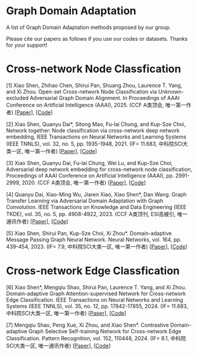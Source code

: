 # Graph Domain Adaptation
A list of Graph Domain Adaptation methods proposed by our group. 

Please cite our papers as follows if you use our codes or datasets. Thanks for your support!

# Cross-network Node Classfication
[1] Xiao Shen, Zhihao Chen, Shirui Pan, Shuang Zhou, Laurence T. Yang, and Xi Zhou. Open-set Cross-network Node Classification via Unknown-excluded Adversarial Graph Domain Alignment. In Proceedings of AAAI Conference on Artificial Intelligence (AAAI), 2025. (CCF A类顶会, 唯一第一作者) [[Paper](https://arxiv.org/abs/2502.10967)], [[Code](https://github.com/3480430977/UAGA)]

[2] Xiao Shen, Quanyu Dai*, Sitong Mao, Fu-lai Chung, and Kup-Sze Choi, Network together: Node classification via cross-network deep network embedding, IEEE Transactions on Neural Networks and Learning Systems (IEEE TNNLS), vol. 32, no. 5, pp. 1935-1948, 2021. (IF= 11.683, 中科院SCI大类一区, 唯一第一作者) [[Paper](https://ieeexplore.ieee.org/abstract/document/9108549/)], [[Code](https://github.com/shenxiaocam/CDNE)]

[3] Xiao Shen, Quanyu Dai, Fu-lai Chung, Wei Lu, and Kup-Sze Choi, Adversarial deep network embedding for cross-network node classification, Proceedings of AAAI Conference on Artificial Intelligence (AAAI), pp. 2991-2999, 2020. (CCF A类顶会, 唯一第一作者) [[Paper](https://ojs.aaai.org/index.php/AAAI/article/view/5692)], [[Code](https://github.com/3480430977/ACDNE)] 

[4] Quanyu Dai, Xiao-Ming Wu, Jiaren Xiao, Xiao Shen*, Dan Wang. Graph Transfer Learning via Adversarial Domain Adaptation with Graph Convolution. IEEE Transactions on Knowledge and Data Engineering (IEEE TKDE), vol. 35, no. 5, pp. 4908-4922, 2023. (CCF A类顶刊, ESI高被引, 唯一通讯作者)  [[Paper](https://ieeexplore.ieee.org/abstract/document/9684927/)], [[Code](https://github.com/daiquanyu/AdaGCN_TKDE)] 

[5] Xiao Shen, Shirui Pan, Kup-Sze Choi, Xi Zhou*. Domain-adaptive Message Passing Graph Neural Network. Neural Networks, vol. 164, pp. 439-454, 2023. (IF= 7.9, 中科院SCI大类一区, 唯一第一作者) [[Paper](https://www.sciencedirect.com/science/article/pii/S0893608023002253)], [[Code](https://github.com/shenxiaocam/dm_gnn)] 

# Cross-network Edge Classfication
[6] Xiao Shen*, Mengqiu Shao, Shirui Pan, Laurence T. Yang, and Xi Zhou. Domain-adaptive Graph Attention-supervised Network for Cross-network Edge Classification. IEEE Transactions on Neural Networks and Learning Systems (IEEE TNNLS), vol. 35, no. 12, pp. 17842-17855, 2024. (IF= 11.683, 中科院SCI大类一区, 唯一第一作者) [[Paper](https://ieeexplore.ieee.org/abstract/document/10246298/)], [[Code](https://github.com/Qqqq-shao/DGASN)]  

[7] Mengqiu Shao, Peng Xue, Xi Zhou, and Xiao Shen*. Contrastive Domain-adaptive Graph Selective Self-training Network for Cross-network Edge Classification. Pattern Recognition, vol. 152, 110448, 2024. (IF= 8.1, 中科院SCI大类一区, 唯一通讯作者) [[Paper](https://www.sciencedirect.com/science/article/pii/S0031320324001997)], [[Code](https://github.com/Qqqq-shao/CDGSN)]  

